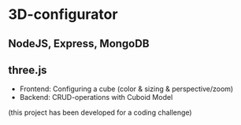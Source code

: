 # 3D-configurator

## NodeJS, Express, MongoDB
## three.js

- Frontend: Configuring a cube (color & sizing & perspective/zoom)
- Backend: CRUD-operations with Cuboid Model

(this project has been developed for a coding challenge)

